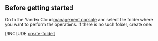 ## Before getting started

Go to the Yandex.Cloud [management console](https://console.cloud.yandex.com) and select the folder where you want to perform the operations. If there is no such folder, create one:

[!INCLUDE [create-folder](create-folder.md)]

